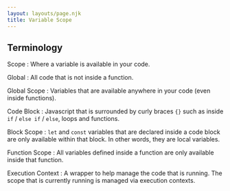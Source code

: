 ```yaml
---
layout: layouts/page.njk
title: Variable Scope
---
```

## Terminology
Scope
: Where a variable is available in your code.

Global
: All code that is not inside a function.

Global Scope
: Variables that are available anywhere in your code (even inside functions).

Code Block
: Javascript that is surrounded by curly braces `{}` such as inside `if` / `else if` / `else`, loops and functions.

Block Scope
: `let` and `const` variables that are declared inside a code block are only available within that block. In other words, they are local variables.

Function Scope
: All variables defined inside a function are only available inside that function.

Execution Context
: A wrapper to help manage the code that is running. The scope that is currently running is managed via execution contexts.
 